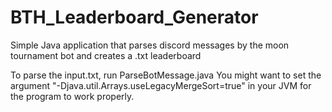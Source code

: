 # BTH_Leaderboard_Generator
Simple Java application that parses discord messages by the moon tournament bot and creates a .txt leaderboard

To parse the input.txt, run ParseBotMessage.java
You might want to set the argument "-Djava.util.Arrays.useLegacyMergeSort=true" in your JVM for the program to work properly.
